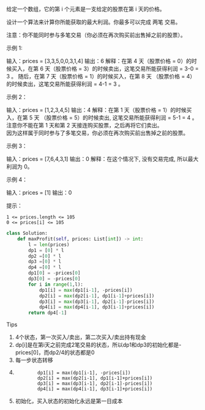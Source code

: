 给定一个数组，它的第 i 个元素是一支给定的股票在第 i 天的价格。

设计一个算法来计算你所能获取的最大利润。你最多可以完成 两笔 交易。

注意：你不能同时参与多笔交易（你必须在再次购买前出售掉之前的股票）。

 

示例 1:

输入：prices = [3,3,5,0,0,3,1,4]
输出：6
解释：在第 4 天（股票价格 = 0）的时候买入，在第 6 天（股票价格 = 3）的时候卖出，这笔交易所能获得利润 = 3-0 = 3 。
     随后，在第 7 天（股票价格 = 1）的时候买入，在第 8 天 （股票价格 = 4）的时候卖出，这笔交易所能获得利润 = 4-1 = 3 。

示例 2：

输入：prices = [1,2,3,4,5]
输出：4
解释：在第 1 天（股票价格 = 1）的时候买入，在第 5 天 （股票价格 = 5）的时候卖出, 这笔交易所能获得利润 = 5-1 = 4 。   
     注意你不能在第 1 天和第 2 天接连购买股票，之后再将它们卖出。   
     因为这样属于同时参与了多笔交易，你必须在再次购买前出售掉之前的股票。

示例 3：

输入：prices = [7,6,4,3,1] 
输出：0 
解释：在这个情况下, 没有交易完成, 所以最大利润为 0。

示例 4：

输入：prices = [1]
输出：0

 

提示：

    1 <= prices.length <= 105
    0 <= prices[i] <= 105



```python
class Solution:
    def maxProfit(self, prices: List[int]) -> int:
        l = len(prices)
        dp1 = [0] * l 
        dp2 =[0] * l 
        dp3 =[0] * l 
        dp4 =[0] * l 
        dp1[0] = -prices[0]
        dp3[0] = -prices[0]
        for i in range(1,l):
            dp1[i] = max(dp1[i-1], -prices[i])
            dp2[i] = max(dp2[i-1], dp1[i-1]+prices[i])
            dp3[i] = max(dp3[i-1], dp2[i-1]-prices[i])
            dp4[i] = max(dp4[i-1], dp3[i-1]+prices[i])
        return dp4[-1]
```



Tips

1. 4个状态，第一次买入/卖出，第二次买入/卖出持有现金
2. dp[i]是在第i天之前完成2笔交易的状态，所以dp1和dp3的初始化都是-prices[0]，而dp2/4的状态都是0
3. 每一步状态转移
3.             dp1[i] = max(dp1[i-1], -prices[i])
               dp2[i] = max(dp2[i-1], dp1[i-1]+prices[i])
               dp3[i] = max(dp3[i-1], dp2[i-1]-prices[i])
               dp4[i] = max(dp4[i-1], dp3[i-1]+prices[i])
4. 初始化，买入状态的初始化永远是第一日成本